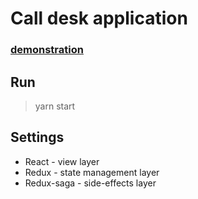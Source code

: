 # Call desk application
### [demonstration](https://devsnice.github.io/calldesk/)

## Run
> yarn start

## Settings 
>
  - React - view layer
  - Redux - state management layer
  - Redux-saga - side-effects layer

